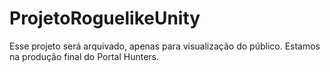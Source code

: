 # ProjetoRoguelikeUnity

Esse projeto será arquivado, apenas para visualização do público. Estamos na produção final do Portal Hunters.
